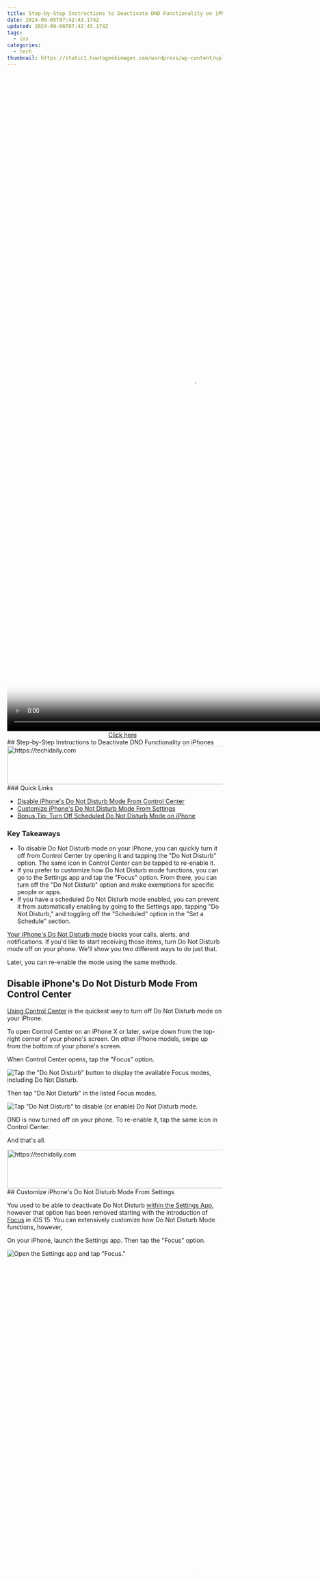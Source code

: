 ```yaml
---
title: Step-by-Step Instructions to Deactivate DND Functionality on iPhones
date: 2024-09-05T07:42:43.174Z
updated: 2024-09-06T07:42:43.174Z
tags:
  - ios
categories:
  - tech
thumbnail: https://static1.howtogeekimages.com/wordpress/wp-content/uploads/2023/08/52421319765_b259076bd5_o.jpg
---
```


<!-- affiliate ads begin -->
<span id="1531882">
					<video width="864" height="1536" style="cursor:pointer"
           poster="//a.impactradius-go.com/display-clicktoplayimage/1531882.png"
           onclick="if(!this.playClicked){this.play();this.setAttribute('controls',true);this.playClicked=true;}">
	   <source src="//a.impactradius-go.com/display-ad/16446-1531882">
	   <img src="//a.impactradius-go.com/display-clicktoplayimage/1531882.png" style="border: none; height: 100%; width: 100%; object-fit: contain">
	</video>
	<div style="width:540px;text-align:center"><a href="javascript:window.open(decodeURIComponent('https%3A%2F%2Flaganoo.pxf.io%2Fc%2F5597632%2F1531882%2F16446'), '_blank');void(0);">Click here</a></div>
</span>
<img height="0" width="0" src="https://imp.pxf.io/i/5597632/1531882/16446" style="position:absolute;visibility:hidden;" border="0" />
<!-- affiliate ads end -->
## Step-by-Step Instructions to Deactivate DND Functionality on iPhones

<!-- affiliate ads begin -->
<a href="https://dhgate.sjv.io/c/5597632/1186802/12108" target="_top" id="1186802">
  <img src="//a.impactradius-go.com/display-ad/12108-1186802" border="0" alt="https://techidaily.com" width="728" height="90"/>
</a>
<img height="0" width="0" src="https://dhgate.sjv.io/i/5597632/1186802/12108" style="position:absolute;visibility:hidden;" border="0" />
<!-- affiliate ads end -->
### Quick Links

* [Disable iPhone's Do Not Disturb Mode From Control Center](https://unlock-android.techidaily.com/in-2024-how-to-unlock-xiaomi-redmi-note-12-pro-5g-phone-without-google-account-by-drfone-android/)
* [Customize iPhone's Do Not Disturb Mode From Settings](https://youtube-clips.techidaily.com/giggles-galore-7-entertaining-video-sets-for-chuckleheads/)
* [Bonus Tip: Turn Off Scheduled Do Not Disturb Mode on iPhone](https://some-guidance.techidaily.com/2024-approved-the-social-media-roadmap-for-business-growth/)

### Key Takeaways

* To disable Do Not Disturb mode on your iPhone, you can quickly turn it off from Control Center by opening it and tapping the "Do Not Disturb" option. The same icon in Control Center can be tapped to re-enable it.
* If you prefer to customize how Do Not Disturb mode functions, you can go to the Settings app and tap the "Focus" option. From there, you can turn off the "Do Not Disturb" option and make exemptions for specific people or apps.
* If you have a scheduled Do Not Disturb mode enabled, you can prevent it from automatically enabling by going to the Settings app, tapping "Do Not Disturb," and toggling off the "Scheduled" option in the "Set a Schedule" section.

[Your iPhone's Do Not Disturb mode](https://extra-information.techidaily.com/in-2024-capturing-focus-with-leading-lines-in-iphone-images/) blocks your calls, alerts, and notifications. If you'd like to start receiving those items, turn Do Not Disturb mode off on your phone. We'll show you two different ways to do just that.

 Later, you can re-enable the mode using the same methods.

##  Disable iPhone's Do Not Disturb Mode From Control Center

[Using Control Center](https://twitter-videos.techidaily.com/in-2024-gif-galore-converting-tweet-videos-at-zero-cost/) is the quickest way to turn off Do Not Disturb mode on your iPhone.

 To open Control Center on an iPhone X or later, swipe down from the top-right corner of your phone's screen. On other iPhone models, swipe up from the bottom of your phone's screen.

 When Control Center opens, tap the "Focus" option.

![Tap the &quot;Do Not Disturb&quot; button to display the available Focus modes, including Do Not Disturb.](https://static1.howtogeekimages.com/wordpress/wp-content/uploads/2022/05/Tap-Do-Not-Disturb-to-Disable.png) 

 Then tap "Do Not Disturb" in the listed Focus modes.

![Tap &quot;Do Not Disturb&quot; to disable (or enable) Do Not Disturb mode.](https://static1.howtogeekimages.com/wordpress/wp-content/uploads/2022/05/tap-the-do-nott-disturb-button.png) 

 DND is now turned off on your phone. To re-enable it, tap the same icon in Control Center.

 And that's all.

<!-- affiliate ads begin -->
<a href="https://laganoo.pxf.io/c/5597632/1657399/16446" target="_top" id="1657399">
  <img src="//a.impactradius-go.com/display-ad/16446-1657399" border="0" alt="https://techidaily.com" width="728" height="90"/>
</a>
<img height="0" width="0" src="https://laganoo.pxf.io/i/5597632/1657399/16446" style="position:absolute;visibility:hidden;" border="0" />
<!-- affiliate ads end -->
##  Customize iPhone's Do Not Disturb Mode From Settings

 You used to be able to deactivate Do Not Disturb [within the Settings App](https://tiktok-clips.techidaily.com/updated-2024-approved-avoid-breaches-the-pre-upload-guide-to-copyright-on-tiktok/), however that option has been removed starting with the introduction of [Focus](https://youtube-clips.techidaily.com/2024-approved-designing-distinctive-denouements/) in iOS 15\. You can extensively customize how Do Not Disturb Mode functions, however,

 On your iPhone, launch the Settings app. Then tap the "Focus" option.

![Open the Settings app and tap &quot;Focus.&quot;](https://static1.howtogeekimages.com/wordpress/wp-content/uploads/2022/05/Open-Settings-Tap-Focus.png) 

<!-- affiliate ads begin -->
<span id="1424528">
					<video width="864" height="1536" style="cursor:pointer"
           poster="//a.impactradius-go.com/display-clicktoplayimage/1424528.png"
           onclick="if(!this.playClicked){this.play();this.setAttribute('controls',true);this.playClicked=true;}">
	   <source src="//a.impactradius-go.com/display-ad/16446-1424528">
	   <img src="//a.impactradius-go.com/display-clicktoplayimage/1424528.png" style="border: none; height: 100%; width: 100%; object-fit: contain">
	</video>
	<div style="width:540px;text-align:center"><a href="javascript:window.open(decodeURIComponent('https%3A%2F%2Flaganoo.pxf.io%2Fc%2F5597632%2F1424528%2F16446'), '_blank');void(0);">Click here</a></div>
</span>
<img height="0" width="0" src="https://imp.pxf.io/i/5597632/1424528/16446" style="position:absolute;visibility:hidden;" border="0" />
<!-- affiliate ads end -->
 Turn off the "Do Not Disturb" option.

![Tap &quot;Do Not Disturb&quot; to open the Do Not Disturb settings.](https://static1.howtogeekimages.com/wordpress/wp-content/uploads/2022/05/do-not-disturb-focus-settings.png) 

<!-- affiliate ads begin -->
<a href="https://aligracehair.sjv.io/c/5597632/1925473/19272" target="_top" id="1925473">
  <img src="//a.impactradius-go.com/display-ad/19272-1925473" border="0" alt="https://techidaily.com" width="728" height="90"/>
</a>
<img height="0" width="0" src="https://aligracehair.sjv.io/i/5597632/1925473/19272" style="position:absolute;visibility:hidden;" border="0" />
<!-- affiliate ads end -->
 You can create exemptions for specific people or apps to bypass Do Not Disturb mode and change how your lock screen appears to minimize distracting notifications.

![Do Not Disturb settings on an iPhone.](https://static1.howtogeekimages.com/wordpress/wp-content/uploads/2023/08/do-not-disturb-2.png) 

<!-- affiliate ads begin -->
<a href="https://appsumo.8odi.net/c/5597632/2137380/7443" target="_top" id="2137380">
  <img src="//a.impactradius-go.com/display-ad/7443-2137380" border="0" alt="https://techidaily.com" width="728" height="90"/>
</a>
<img height="0" width="0" src="https://appsumo.8odi.net/i/5597632/2137380/7443" style="position:absolute;visibility:hidden;" border="0" />
<!-- affiliate ads end -->
##  Bonus Tip: Turn Off Scheduled Do Not Disturb Mode on iPhone

 If you've [enabled a scheduled Do Not Disturb mode](https://instagram-video-recordings.techidaily.com/exploring-the-top-hashtags-for-a-boost-on-ig-for-2024/), your iPhone will automatically enable the mode at the specified times. If you don't want that to happen, turn off the scheduled DND option.

 Open the Settings app on your iPhone and tap "Do Not Disturb."

 Scroll down to the "Set a Schedule" section on the "Do Not Disturb" page. Do Not Disturb can be triggered by a time schedule, your physical location, or when you're using a particular app. Tap the scheduled time, then toggle off the "Scheduled" option.

![Tap the toggle next to &quot;Schedule&quot; to disable scheduled Do Not Disturb times.](https://static1.howtogeekimages.com/wordpress/wp-content/uploads/2022/05/tap-schedule-toggle-to-disable-do-not-disturb-schedule.png) 

 From now on, your iPhone won't automatically turn on DND mode. You're all set.

<ins class="adsbygoogle"
     style="display:block"
     data-ad-format="autorelaxed"
     data-ad-client="ca-pub-7571918770474297"
     data-ad-slot="1223367746"></ins>



<ins class="adsbygoogle"
     style="display:block"
     data-ad-client="ca-pub-7571918770474297"
     data-ad-slot="8358498916"
     data-ad-format="auto"
     data-full-width-responsive="true"></ins>



